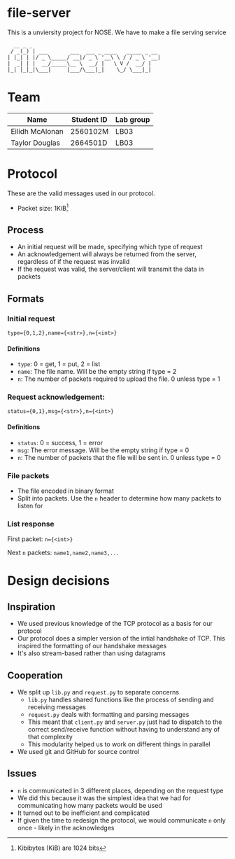 # file-server

This is a unviersity project for NOSE. We have to make a file serving service

```
  __ _ _
 / _(_) | ___       ___  ___ _ ____   _____ _ __
| |_| | |/ _ \_____/ __|/ _ \ '__\ \ / / _ \ '__|
|  _| | |  __/_____\__ \  __/ |   \ V /  __/ |
|_| |_|_|\___|     |___/\___|_|    \_/ \___|_|
```

# Team

| Name            | Student ID | Lab group |
| --------------- | ---------- | --------- |
| Eilidh McAlonan | 2560102M   | LB03      |
| Taylor Douglas  | 2664501D   | LB03      |

# Protocol

These are the valid messages used in our protocol.

- Packet size: 1KiB[^1]

## Process

- An initial request will be made, specifying which type of request
- An acknowledgement will always be returned from the server, regardless of if the request was invalid
- If the request was valid, the server/client will transmit the data in packets

## Formats

### Initial request

`type={0,1,2},name={<str>},n={<int>}`

#### Definitions

- `type`: 0 = get, 1 = put, 2 = list
- `name`: The file name. Will be the empty string if type = 2
- `n`: The number of packets required to upload the file. 0 unless type = 1

### Request acknowledgement:

`status={0,1},msg={<str>},n={<int>}`

#### Definitions

- `status`: 0 = success, 1 = error
- `msg`: The error message. Will be the empty string if type = 0
- `n`: The number of packets that the file will be sent in. 0 unless type = 0

### File packets

- The file encoded in binary format
- Split into packets. Use the `n` header to determine how many packets to listen for

### List response

First packet: `n={<int>}`

Next `n` packets: `name1,name2,name3,...`

# Design decisions

## Inspiration

- We used previous knowledge of the TCP protocol as a basis for our protocol
- Our protocol does a simpler version of the intial handshake of TCP. This inspired the formatting of our handshake messages
- It's also stream-based rather than using datagrams

## Cooperation

- We split up `lib.py` and `request.py` to separate concerns
  - `lib.py` handles shared functions like the process of sending and receiving messages
  - `request.py` deals with formatting and parsing messages
  - This meant that `client.py` and `server.py` just had to dispatch to the correct send/receive function without having to understand any of that complexity
  - This modularity helped us to work on different things in parallel
- We used git and GitHub for source control

## Issues

- `n` is communicated in 3 different places, depending on the request type
- We did this because it was the simplest idea that we had for communicating how many packets would be used
- It turned out to be inefficient and complicated
- If given the time to redesign the protocol, we would communicate `n` only once - likely in the acknowledges

[^1]: Kibibytes (KiB) are 1024 bits
